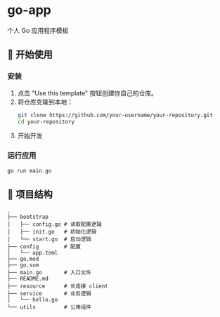 # go-app

个人 Go 应用程序模板

## 🚀 开始使用

### 安装

1.  点击 "Use this template" 按钮创建你自己的仓库。
2.  将仓库克隆到本地：
    ```bash
    git clone https://github.com/your-username/your-repository.git
    cd your-repository
    ```
3.  开始开发

### 运行应用

```bash
go run main.go
```

## 📁 项目结构

```
.
├── bootstrap
│   ├── config.go # 读取配置逻辑
│   ├── init.go   # 初始化逻辑
│   └── start.go  # 启动逻辑
├── config        # 配置
│   └── app.toml  
├── go.mod
├── go.sum
├── main.go       # 入口文件
├── README.md
├── resource      # 长连接 client
├── service       # 业务逻辑
│   └── hello.go
└── utils         # 公用组件
```
